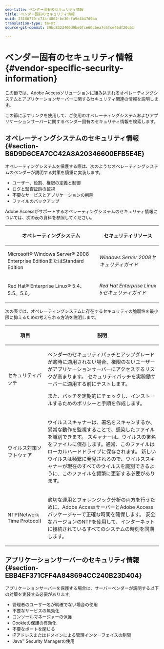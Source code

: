 ```yaml
---
seo-title: ベンダー固有のセキュリティ情報
title: ベンダー固有のセキュリティ情報
uuid: 23186770-c73a-4802-bc30-fa9e4b47d9ba
translation-type: tm+mt
source-git-commit: 29bc8323460d9be0fce66cbea7c6fce46df20d61

---
```



# ベンダー固有のセキュリティ情報{#vendor-specific-security-information}

この節では、Adobe Accessソリューションに組み込まれるオペレーティングシステムとアプリケーションサーバーに関するセキュリティ関連の情報を説明します。

この節に示すリンクを使用して、ご使用のオペレーティングシステムおよびアプリケーションサーバーに関するベンダー固有のセキュリティ情報を検索します。

## オペレーティングシステムのセキュリティ情報 {#section-B6D9D6CEA7CC42A8A20346600EFB5E4E}

オペレーティングシステムを保護する際は、次のようなオペレーティングシステムのベンダーが説明する対策を慎重に実装します。

* ユーザー、役割、権限の定義と制御
* ログと監査証跡の監視
* 不要なサービスとアプリケーションの削除
* ファイルのバックアップ

Adobe Accessがサポートするオペレーティングシステムのセキュリティ情報については、次の表の資料を参照してください。

<table frame="all" colsep="1" rowsep="1" class="+ topic/table adobe-d/table " id="table-ugl-kjz-n4"> 
 <thead class="- topic/thead "> 
  <tr rowsep="1" class="- topic/row "> 
   <th colname="1" class="- topic/entry entry"> <p class="- topic/p ">オペレーティングシステム </p> </th> 
   <th colname="2" class="- topic/entry entry"> <p class="- topic/p ">セキュリティリソース </p> </th> 
  </tr> 
 </thead>
 <tbody class="- topic/tbody "> 
  <tr rowsep="1" class="- topic/row "> 
   <td colname="1" class="- topic/entry "> <p class="- topic/p ">Microsoft® Windows Server® 2008 Enterprise EditionまたはStandard Edition </p> </td> 
   <td colname="2" class="- topic/entry "> <p class="- topic/p "><i class="+ topic/ph hi-d/i ">Windows Server 2008セキュリティガイド</i> </p> </td> 
  </tr> 
  <tr rowsep="0" class="- topic/row "> 
   <td colname="1" class="- topic/entry "> <p class="- topic/p ">Red Hat® Enterprise Linux® 5.4、5.5、5.6。 </p> </td> 
   <td colname="2" class="- topic/entry "> <p class="- topic/p "><i class="+ topic/ph hi-d/i ">Red Hat Enterprise Linux 5セキュリティガイド</i> </p> </td> 
  </tr> 
 </tbody> 
</table>

次の表では、オペレーティングシステムに存在するセキュリティの脆弱性を最小限に抑えるための考えられる方法を説明します。

<table frame="all" colsep="1" rowsep="1" class="+ topic/table adobe-d/table " id="table-whl-kjz-n4"> 
 <thead class="- topic/thead "> 
  <tr rowsep="1" class="- topic/row "> 
   <th colname="1" class="- topic/entry entry"> <p class="- topic/p ">項目 </p> </th> 
   <th colname="2" class="- topic/entry entry"> <p class="- topic/p ">説明 </p> </th> 
  </tr> 
 </thead>
 <tbody class="- topic/tbody "> 
  <tr rowsep="1" class="- topic/row "> 
   <td colname="1" class="- topic/entry "> <p class="- topic/p ">セキュリティパッチ </p> </td> 
   <td colname="2" class="- topic/entry "> <p class="- topic/p ">ベンダーのセキュリティパッチとアップグレードが適時に適用されない場合、権限のないユーザーがアプリケーションサーバーにアクセスするリスクが高まります。 セキュリティパッチを実稼働サーバーに適用する前にテストします。 </p> <p class="- topic/p ">また、パッチを定期的にチェックし、インストールするためのポリシーと手順を作成します。 </p> </td> 
  </tr> 
  <tr rowsep="1" class="- topic/row "> 
   <td colname="1" class="- topic/entry "> <p class="- topic/p ">ウイルス対策ソフトウェア </p> </td> 
   <td colname="2" class="- topic/entry "> <p class="- topic/p ">ウイルススキャナーは、署名をスキャンするか、異常な動作を監視することで、感染したファイルを識別できます。 スキャナーは、ウイルスの署名をファイルに保存します。通常、このファイルはローカルハードドライブに保存されます。 新しいウイルスは頻繁に発見されるので、ウイルススキャナーが現在のすべてのウイルスを識別できるように、このファイルを頻繁に更新する必要があります。 </p> </td> 
  </tr> 
  <tr rowsep="0" class="- topic/row "> 
   <td colname="1" class="- topic/entry "> <p class="- topic/p ">NTP(Network Time Protocol) </p> </td> 
   <td colname="2" class="- topic/entry "> <p class="- topic/p ">適切な運用とフォレンジック分析の両方を行うために、Adobe AccessサーバーとAdobe Accessパッケージャーで正確な時間を確保します。 安全なバージョンのNTPを使用して、インターネットに接続されているすべてのシステムの時刻を同期します。 </p> </td> 
  </tr> 
 </tbody> 
</table>

## アプリケーションサーバーのセキュリティ情報 {#section-EBB4EF371CFF4A848694CC240B23D404}

アプリケーションサーバーを保護する場合は、サーバーベンダーが説明する以下の対策を実装する必要があります。

* 管理者のユーザー名が明確でない場合の使用
* 不要なサービスの無効化
* コンソールマネージャーの保護
* Cookieの保護の有効化
* 不要なポートを閉じる
* IPアドレスまたはドメインによる管理インターフェイスの制限
* Java™ Security Managerの使用

